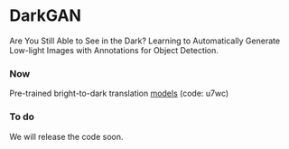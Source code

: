 # DarkGAN
Are You Still Able to See in the Dark?  Learning to Automatically Generate Low-light Images with Annotations for Object Detection.

### Now
Pre-trained bright-to-dark translation [models](https://pan.baidu.com/s/1BUygIultuOVXXKzY8zYlAA) (code: u7wc)

### To do
We will release the code soon.